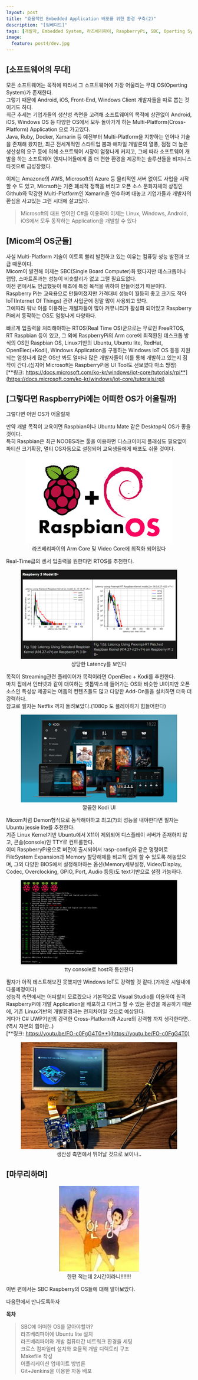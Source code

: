```yaml
---
layout: post
title: "효율적인 Embedded Application 배포를 위한 환경 구축(2)"
description: "[임베디드]"
tags: [개발자, Embedded System, 라즈베리파이, RaspberryPi, SBC, Operting System]
image:
  feature: post4/dev.jpg
---
```

## [소프트웨어의 무대]

  모든 소프트웨어는 목적에 따라서 그 소프트웨어에 가장 어울리는 무대 OS(Operting System)가 존재한다.<br/>
  그렇기 때문에 Android, iOS, Front-End, Windows Client 개발자들을 따로 뽑는 것이기도 하다.<br/>
  최근 추세는 기업가들의 생산성 측면을 고려해 소프트웨어의 목적에 상관없이 Android, iOS, Windows OS 등 다양한 OS에서 모두 돌아가게 하는 Multi-Platform(Cross-Platform) Application 으로 가고있다.<br/>
  Java, Ruby, Docker, Xamarin 등 예전부터 Multi-Platform을 지향하는 언어나 기술을 존재해 왔지만, 최근 전세계적인 스타트업 붐과 애자일 개발론의 열풍, 점점 더 높은 생산성의 요구 등에 의해 소프트웨어 시장이 엄청나게 커지고, 그에 따라 소프트웨어 개발을 하는 소프트웨어 엔지니어들에게 좀 더 편한 환경을 제공하는 솔루션들을 비지니스 타겟으로 급성장했다.<br/>

  이제는 Amazone의 AWS, Microsoft의 Azure 등 물리적인 서버 없이도 사업을 시작할 수 도 있고, Micrsoft는 기존 폐쇠적 정책을 버리고 오픈 소스 문화자체의 상징인 Github와 막강한 Multi-Platform인 Xamarin을 인수하며 대놓고 기업가들과 개발자의 환심을 사고있는 그런 시대에 살고있다.<br/>
  > Microsoft의 대표 언어인 C#을 이용하여 이제는 Linux, Windows, Android, iOS에서 모두 동작하는 Application을 개발할 수 있다


## [Micom의 OS군들]

  사실 Multi-Platform 기술이 이토록 빨리 발전하고 있는 이유는 컴퓨팅 성능 발전과 보급 때문이다.<br/>
  Micom이 발전해 이제는 SBC(Single Board Computer)화 됐다지만 데스크톱이나 랩탑, 스마트폰과는 성능이 비슷할리가 없고 그럴 필요도없다.<br/>
  이전 편에서도 언급했듯이 애초에 특정 목적을 위하여 만들어졌기 때문이다.<br/>
  Raspberry Pi는 교육용으로 만들어졌지만 가격대비 성능이 월등히 좋고 크기도 작아 IoT(Internet Of Things) 관련 사업군에 정말 많이 사용되고 있다.<br/>
  그에따라 워낙 이를 이용하는 개발자들이 많아 커뮤니티가 활성화 되어있고 Raspberry Pi에서 동작하는 OS도 엄청나게 다양하다.<br/>

  빠르게 입출력을 처리해야하는 RTOS(Real Time OS)군으로는 무료인 FreeRTOS, RT Raspbian 등이 있고, 그 외에 RaspberryPi의 Arm core에 최적환된 데스크톱 방식의 OS인 Raspbian OS, Linux기반의 Ubuntu, Ubuntu lite, RedHat, OpenElec(+Kodi), Windows Application을 구동하는 Windows IoT OS 등등 지원되는 엄청나게 많은 OS만 봐도 얼마나 많은 개발자들이 이를 통해 개발하고 있는지 짐작이 간다.(심지어 Microsoft는 RaspberryPi용 UI Tool도 선보였다 마소 짱짱) <br/>
  [**링크: https://docs.microsoft.com/ko-kr/windows/iot-core/tutorials/rpi**](https://docs.microsoft.com/ko-kr/windows/iot-core/tutorials/rpi)


## [그렇다면 RaspberryPi에는 어떠한 OS가 어울릴까]  

  그렇다면 어떤 OS가 어울릴까


  만약 개발 목적이 교육이면 Raspbian이나 Ubuntu Mate 같은 Desktop식 OS가 좋을 것이다.<br/>
  특히 Raspbian은 최근 NOOBS라는 툴을 이용하면 디스크이미지 플래싱도 필요없이 파티션 크기확장, 멀티 OS자동으로 설정되어 교육생들에게 배포도 쉬울 것이다.<br/>
  <center>
    <figure>
     <img src="/images/post4/raspbian_os.jpg" alt=""/>
      <center>
        <figcaption>라즈베리파이의 Arm Core 및 Video Core에 최적화 되어있다</figcaption>
      </center>
    </figure>
  </center>

  Real-Time급의 센서 입출력을 원한다면 RTOS를 추천한다.<br/>
  <center>
    <figure>
     <img src="/images/post4/rtos.png" alt=""/>
      <center>
        <figcaption>상당한 Latency를 보인다</figcaption>
      </center>
    </figure>
  </center>

  목적이 Streaming관련 플레이어가 목적이라면 OpenElec + Kodi를 추천한다.<br/>
  마치 집에서 인터넷과 같이 대여하는 셋톱박스에 들어가는 OS와 비슷한 UI이지만 오픈소스인 특성상 제공되는 어둠의 컨텐츠들도 많고 다양한 Add-On들을 설치하면 더욱 더 강력하다.<br/>
  참고로 필자는 Netflix 까지 돌려보았다.(1080p 도 플레이하기 힘들어한다)<br/>
  <center>
    <figure>
     <img src="/images/post4/kodi.jpg" alt=""/>
      <center>
        <figcaption>깔끔한 Kodi UI</figcaption>
      </center>
    </figure>
  </center>

  Micom처럼 Demon형식으로 동작해야하고 최고(?)의 성능을 내야한다면 필자는 Ubuntu jessie lite를 추천한다.<br/>
  기존 Linux Kernel기반 Ubuntu에서 X11이 제외되어 디스플레이 서버가 존재하지 않고, 콘솔(console)인 TTY로 컨트롤한다.<br/>
  이미 RaspberryPi용으로 버전이 출시되어서 rasp-config와 같은 명령어로 FileSystem Expansion과 Memory 할당해제를 비교적 쉽게 할 수 있도록 해놓았으며, 그외 다양한 BIOS에서 설정해야하는 옵션(Memory세부설정, Video/Display, Codec, Overclocking, GPIO, Port, Audio 등등)도 text기반으로 설정 가능하다.<br/>
  <center>
    <figure>
     <img src="/images/post4/jessie.png" alt=""/>
      <center>
        <figcaption>tty console로 host와 통신한다</figcaption>
      </center>
    </figure>
  </center>

  필자가 아직 테스트해보진 못했지만 Windows IoT도 강력할 것 같다.(가까운 시일내에 다룰예정이다)<br/>
  성능적 측면에서는 어떠할지 모르겠으나 기본적으로 Visual Studio를 이용하여 원격 RaspberryPi에 개발 Application을 배포하고 디버그 할 수 있는 환경을 제공하기 때문에, 기존 Linux기반의 개발환경과는 천지차이일 것으로 예상된다.<br/>
  게다가 C# UWP기반의 강력한 Cross-Platform과  Azure의 강력함 까지 생각한다면.. (역시 자본의 힘이란..)<br/>
  [**링크: https://youtu.be/FO-c0FgG4T0**](https://youtu.be/FO-c0FgG4T0)
  <center>
    <figure>
     <img src="/images/post4/windows.jpg" alt=""/>
      <center>
        <figcaption>생산성 측면에서 뛰어날 것으로 보이나.. </figcaption>
      </center>
    </figure>
  </center>


## [마무리하며]

<center>
  <figure>
   <img src="/images/post4/bye.jpg" alt=""/>
    <center>
      <figcaption>한편 적는데 2시간이라니!!!!!!! </figcaption>
    </center>
  </figure>
</center>

이번 편에서는 SBC Raspberry의 OS들에 대해 알아보았다.<br/>

다음편에서 만나도록하자 <br/>

**목차**
>SBC에 어떠한 OS를 깔아야할까?<br/>
>라즈베리파이에 Ubuntu lite 설치<br/>
>라즈베리파이와 개발 컴퓨터간 네트워크 환경을 세팅<br/>
>크로스 컴파일러 설치와 효율적 개발 디렉토리 구조<br/>
>Makefile 작성<br/>
>어플리케이션 업데이트 방법론<br/>
>Git+Jenkins을 이용한 자동 배포<br/>
